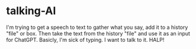 # talking-AI
I'm trying to get a speech to text to gather what you say, add it to a history "file" or box. Then take the text from the history "file" and use it as an input for ChatGPT.
Basicly, I'm sick of typing. I want to talk to it. HALP!
